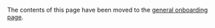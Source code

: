 The contents of this page have been moved to the [general onboarding page](https://about.gitlab.com/handbook/general-onboarding/).
